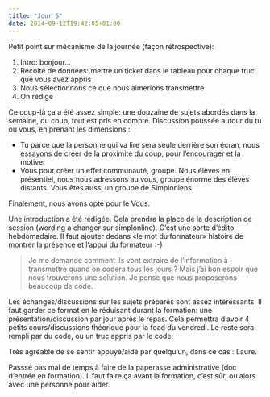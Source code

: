 ```yaml
---
title: "Jour 5"
date: 2014-09-12T19:42:05+01:00
---
```



Petit point sur mécanisme de la journée (façon rétrospective):

1.  Intro: bonjour…
2.  Récolte de données: mettre un ticket dans le tableau pour chaque truc que
vous avez appris
3.  Nous sélectionnons ce que nous aimerions transmettre
4.  On rédige

Ce coup-là ça a été assez simple: une douzaine de sujets abordés dans la
semaine, du coup, tout est pris en compte. Discussion poussée autour du tu ou
vous, en prenant les dimensions :

-   Tu parce que la personne qui va lire sera seule derrière son écran, nous
    essayons de créer de la proximité du coup, pour l’encourager et la motiver
-   Vous pour créer un effet communauté, groupe. Nous élèves en présentiel,
    nous nous adressons au vous, groupe énorme des élèves distants. Vous êtes
    aussi un groupe de Simploniens.

Finalement, nous avons opté pour le Vous.

Une introduction a été rédigée. Cela prendra la place de la description de
session (wording à changer sur simplonline). C’est une sorte d’édito
hebdomadaire. Il faut ajouter dedans «le mot du formateur» histoire de montrer
la présence et l’appui du formateur :-)

> Je me demande comment ils vont extraire de l’information à transmettre quand
> on codera tous les jours ? Mais j’ai bon espoir que nous trouverons une
> solution. Je pense que nous proposerons beaucoup de code.

Les échanges/discussions sur les sujets préparés sont assez intéressants. Il
faut garder ce format en le réduisant durant la formation: une
présentation/discussion par jour après le repas. Cela permettra d’avoir 4
petits cours/discussions théorique pour la foad du vendredi. Le reste sera
rempli par du code, ou un truc appris par le code.

Très agréable de se sentir appuyé/aidé par quelqu’un, dans ce cas : Laure.

Passsé pas mal de temps à faire de la paperasse administrative (doc d’entrée en
formation). Il faut faire ça avant la formation, c’est sûr, ou alors avec une
personne pour aider.

